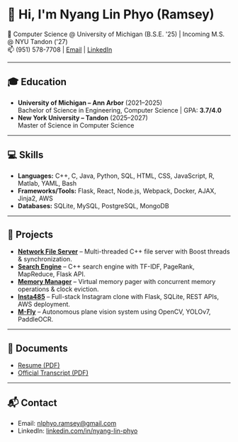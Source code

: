 # 👋 Hi, I'm Nyang Lin Phyo (Ramsey)

📍 Computer Science @ University of Michigan (B.S.E. '25) | Incoming M.S. @ NYU Tandon ('27)  
📫 (951) 578-7708 | [Email](mailto:nlphyo.ramsey@gmail.com)  | [LinkedIn](https://www.linkedin.com/in/nyang-lin-phyo)  

---

## 🎓 Education
- **University of Michigan – Ann Arbor** (2021–2025)  
  Bachelor of Science in Engineering, Computer Science | GPA: **3.7/4.0**  
- **New York University – Tandon** (2025–2027)  
  Master of Science in Computer Science  

---

## 💻 Skills
- **Languages:** C++, C, Java, Python, SQL, HTML, CSS, JavaScript, R, Matlab, YAML, Bash  
- **Frameworks/Tools:** Flask, React, Node.js, Webpack, Docker, AJAX, Jinja2, AWS  
- **Databases:** SQLite, MySQL, PostgreSQL, MongoDB  

---

## 🚀 Projects
- **[Network File Server](#)** – Multi-threaded C++ file server with Boost threads & synchronization.  
- **[Search Engine](#)** – C++ search engine with TF-IDF, PageRank, MapReduce, Flask API.  
- **[Memory Manager](#)** – Virtual memory pager with concurrent memory operations & clock eviction.  
- **[Insta485](#)** – Full-stack Instagram clone with Flask, SQLite, REST APIs, AWS deployment.  
- **[M-Fly](#)** – Autonomous plane vision system using OpenCV, YOLOv7, PaddleOCR.  

---

## 📂 Documents
- [Resume (PDF)](pdf/Resume.pdf)  
- [Official Transcript (PDF)](pdf/umichOFFICIALtranscript.pdf)  

---

## 📬 Contact
- Email: [nlphyo.ramsey@gmail.com](mailto:nlphyo.ramsey@gmail.com)  
- LinkedIn: [linkedin.com/in/nyang-lin-phyo](https://www.linkedin.com/in/nyang-lin-phyo)  


